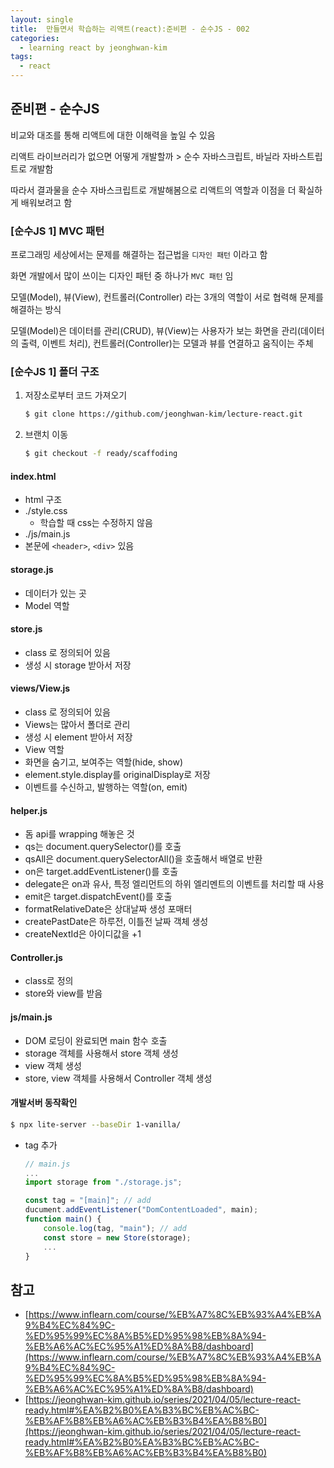```yaml
---
layout: single
title:  만들면서 학습하는 리액트(react):준비편 - 순수JS - 002
categories: 
  - learning react by jeonghwan-kim
tags: 
  - react
---
```


## 준비편 - 순수JS

비교와 대조를 통해 리액트에 대한 이해력을 높일 수 있음

리액트 라이브러리가 없으면 어떻게 개발할까 > 순수 자바스크립트, 바닐라 자바스트립트로 개발함

따라서 결과물을 순수 자바스크립트로 개발해봄으로 리액트의 역할과 이점을 더 확실하게 배워보려고 함

### [순수JS 1] MVC 패턴

프로그래밍 세상에서는 문제를 해결하는 접근법을 `디자인 패턴` 이라고 함

화면 개발에서 많이 쓰이는 디자인 패턴 중 하나가 `MVC 패턴` 임

모델(Model), 뷰(View), 컨트롤러(Controller) 라는 3개의 역할이 서로 협력해 문제를 해결하는 방식

모델(Model)은 데이터를 관리(CRUD), 뷰(View)는 사용자가 보는 화면을 관리(데이터의 출력, 이벤트 처리), 컨트롤러(Controller)는 모델과 뷰를 연결하고 움직이는 주체

### [순수JS 1] 폴더 구조

1. 저장소로부터 코드 가져오기

    ```bash
    $ git clone https://github.com/jeonghwan-kim/lecture-react.git
    ```

1. 브랜치 이동

    ```bash
    $ git checkout -f ready/scaffoding
    ```


#### index.html

- html 구조
- ./style.css
    - 학습할 때 css는 수정하지 않음
- ./js/main.js
- 본문에 `<header>`, `<div>` 있음

#### storage.js

- 데이터가 있는 곳
- Model 역할

#### store.js

- class 로 정의되어 있음
- 생성 시 storage 받아서 저장

#### views/View.js

- class 로 정의되어 있음
- Views는 많아서 폴더로 관리
- 생성 시 element 받아서 저장
- View 역할
- 화면을 숨기고, 보여주는 역할(hide, show)
- element.style.display를 originalDisplay로 저장
- 이벤트를 수신하고, 발행하는 역할(on, emit)

#### helper.js

- 돔 api를 wrapping 해놓은 것
- qs는 document.querySelector()를 호출
- qsAll은 document.querySelectorAll()을 호출해서 배열로 반환
- on은 target.addEventListener()를 호출
- delegate은 on과 유사, 특정 엘리먼트의 하위 엘리멘트의 이벤트를 처리할 때 사용
- emit은 target.dispatchEvent()를 호출
- formatRelativeDate은 상대날짜 생성 포매터
- createPastDate은 하루전, 이틀전 날짜 객체 생성
- createNextId은 아이디값을 +1

#### Controller.js

- class로 정의
- store와 view를 받음

#### js/main.js

- DOM 로딩이 완료되면 main 함수 호출
- storage 객체를 사용해서 store 객체 생성
- view 객체 생성
- store, view 객체를 사용해서 Controller 객체 생성

#### 개발서버 동작확인

```bash
$ npx lite-server --baseDir 1-vanilla/
```

- tag 추가

    ```javascript
    // main.js
    ...
    import storage from "./storage.js";

    const tag = "[main]"; // add
    ducument.addEventListener("DomContentLoaded", main);
    function main() {
        console.log(tag, "main"); // add
        const store = new Store(storage);
        ...
    }
    ```

## 참고
- [https://www.inflearn.com/course/%EB%A7%8C%EB%93%A4%EB%A9%B4%EC%84%9C-%ED%95%99%EC%8A%B5%ED%95%98%EB%8A%94-%EB%A6%AC%EC%95%A1%ED%8A%B8/dashboard](https://www.inflearn.com/course/%EB%A7%8C%EB%93%A4%EB%A9%B4%EC%84%9C-%ED%95%99%EC%8A%B5%ED%95%98%EB%8A%94-%EB%A6%AC%EC%95%A1%ED%8A%B8/dashboard)
- [https://jeonghwan-kim.github.io/series/2021/04/05/lecture-react-ready.html#%EA%B2%B0%EA%B3%BC%EB%AC%BC-%EB%AF%B8%EB%A6%AC%EB%B3%B4%EA%B8%B0](https://jeonghwan-kim.github.io/series/2021/04/05/lecture-react-ready.html#%EA%B2%B0%EA%B3%BC%EB%AC%BC-%EB%AF%B8%EB%A6%AC%EB%B3%B4%EA%B8%B0)